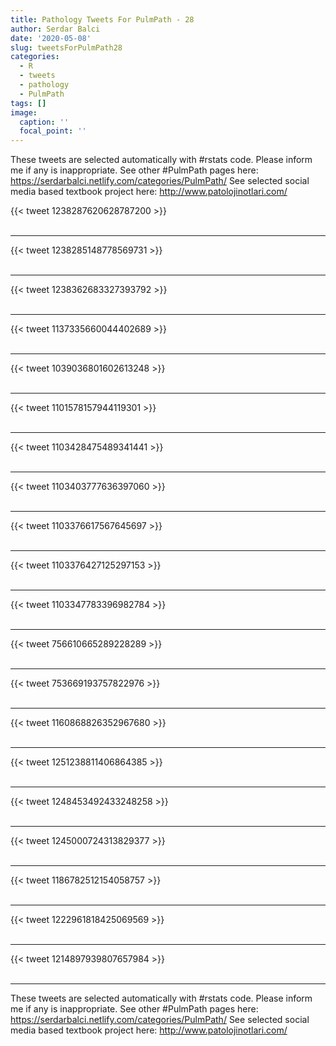 ```yaml
---
title: Pathology Tweets For PulmPath - 28
author: Serdar Balci
date: '2020-05-08'
slug: tweetsForPulmPath28
categories:
  - R
  - tweets
  - pathology
  - PulmPath
tags: []
image:
  caption: ''
  focal_point: ''
---
```



These tweets are selected automatically with #rstats code. Please inform me if any is inappropriate.
See other #PulmPath pages here: https://serdarbalci.netlify.com/categories/PulmPath/ 
See selected social media based textbook project here: http://www.patolojinotlari.com/

{{< tweet 1238287620628787200 >}}
<br>
<br>
<hr>
{{< tweet 1238285148778569731 >}}
<br>
<br>
<hr>
{{< tweet 1238362683327393792 >}}
<br>
<br>
<hr>
{{< tweet 1137335660044402689 >}}
<br>
<br>
<hr>
{{< tweet 1039036801602613248 >}}
<br>
<br>
<hr>
{{< tweet 1101578157944119301 >}}
<br>
<br>
<hr>
{{< tweet 1103428475489341441 >}}
<br>
<br>
<hr>
{{< tweet 1103403777636397060 >}}
<br>
<br>
<hr>
{{< tweet 1103376617567645697 >}}
<br>
<br>
<hr>
{{< tweet 1103376427125297153 >}}
<br>
<br>
<hr>
{{< tweet 1103347783396982784 >}}
<br>
<br>
<hr>
{{< tweet 756610665289228289 >}}
<br>
<br>
<hr>
{{< tweet 753669193757822976 >}}
<br>
<br>
<hr>
{{< tweet 1160868826352967680 >}}
<br>
<br>
<hr>
{{< tweet 1251238811406864385 >}}
<br>
<br>
<hr>
{{< tweet 1248453492433248258 >}}
<br>
<br>
<hr>
{{< tweet 1245000724313829377 >}}
<br>
<br>
<hr>
{{< tweet 1186782512154058757 >}}
<br>
<br>
<hr>
{{< tweet 1222961818425069569 >}}
<br>
<br>
<hr>
{{< tweet 1214897939807657984 >}}
<br>
<br>
<hr>


These tweets are selected automatically with #rstats code. Please inform me if any is inappropriate.
See other #PulmPath pages here: https://serdarbalci.netlify.com/categories/PulmPath/ 
See selected social media based textbook project here: http://www.patolojinotlari.com/
